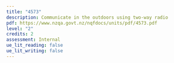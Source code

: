 ```yaml
---
title: "4573"
description: Communicate in the outdoors using two-way radio
pdf: https://www.nzqa.govt.nz/nqfdocs/units/pdf/4573.pdf
level: "2"
credits: 2
assessment: Internal
ue_lit_reading: false
ue_lit_writing: false
---
```

